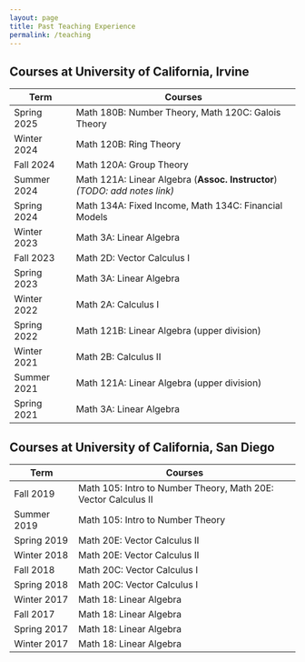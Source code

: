 ```yaml
---
layout: page
title: Past Teaching Experience
permalink: /teaching
---
```

## Courses at University of California, Irvine

| Term         | Courses                                                                    |
|--------------|----------------------------------------------------------------------------|
| Spring 2025  | Math 180B: Number Theory, Math 120C: Galois Theory                         |
| Winter 2024  | Math 120B: Ring Theory                                                     |
| Fall 2024    | Math 120A: Group Theory                                                    |
| Summer 2024  | Math 121A: Linear Algebra (**Assoc. Instructor**) *(TODO: add notes link)* |
| Spring 2024  | Math 134A: Fixed Income, Math 134C: Financial Models                       |
| Winter 2023  | Math 3A: Linear Algebra                                                    |
| Fall 2023    | Math 2D: Vector Calculus I                                                 |
| Spring 2023  | Math 3A: Linear Algebra                                                    |
| Winter 2022  | Math 2A: Calculus I                                                        |
| Spring 2022  | Math 121B: Linear Algebra (upper division)                                 |
| Winter 2021  | Math 2B: Calculus II                                                       |
| Summer 2021  | Math 121A: Linear Algebra (upper division)                                 |
| Spring 2021  | Math 3A: Linear Algebra                                                    |

## Courses at University of California, San Diego

| Term         | Courses                                                                 |
|--------------|-------------------------------------------------------------------------|
| Fall 2019    | Math 105: Intro to Number Theory, Math 20E: Vector Calculus II          |
| Summer 2019  | Math 105: Intro to Number Theory                                        |
| Spring 2019  | Math 20E: Vector Calculus II                                            |
| Winter 2018  | Math 20E: Vector Calculus II                                            |
| Fall 2018    | Math 20C: Vector Calculus I                                             |
| Spring 2018  | Math 20C: Vector Calculus I                                             |
| Winter 2017  | Math 18: Linear Algebra                                                 |
| Fall 2017    | Math 18: Linear Algebra                                                 |
| Spring 2017  | Math 18: Linear Algebra                                                 |
| Winter 2017  | Math 18: Linear Algebra                                                 |


